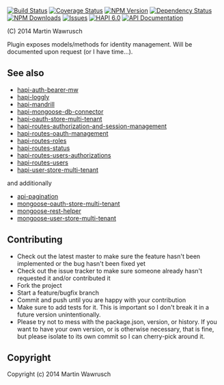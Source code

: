[![Build Status](https://travis-ci.org/codedoctor/hapi-oauth-store-multi-tenant.svg?branch=master)](https://travis-ci.org/codedoctor/hapi-oauth-store-multi-tenant)
[![Coverage Status](https://img.shields.io/coveralls/codedoctor/hapi-oauth-store-multi-tenant.svg)](https://coveralls.io/r/codedoctor/hapi-oauth-store-multi-tenant)
[![NPM Version](http://img.shields.io/npm/v/hapi-oauth-store-multi-tenant.svg)](https://www.npmjs.org/package/hapi-oauth-store-multi-tenant)
[![Dependency Status](https://gemnasium.com/codedoctor/hapi-oauth-store-multi-tenant.svg)](https://gemnasium.com/codedoctor/hapi-oauth-store-multi-tenant)
[![NPM Downloads](http://img.shields.io/npm/dm/hapi-oauth-store-multi-tenant.svg)](https://www.npmjs.org/package/hapi-oauth-store-multi-tenant)
[![Issues](http://img.shields.io/github/issues/codedoctor/hapi-oauth-store-multi-tenant.svg)](https://github.com/codedoctor/hapi-oauth-store-multi-tenant/issues)
[![HAPI 6.0](http://img.shields.io/badge/hapi-6.0-blue.svg)](http://hapijs.com)
[![API Documentation](http://img.shields.io/badge/API-Documentation-ff69b4.svg)](http://coffeedoc.info/github/codedoctor/hapi-oauth-store-multi-tenant)

(C) 2014 Martin Wawrusch

Plugin exposes models/methods for identity management. Will be documented upon request (or I have time...).

## See also

* [hapi-auth-bearer-mw](https://github.com/codedoctor/hapi-auth-bearer-mw)
* [hapi-loggly](https://github.com/codedoctor/hapi-loggly)
* [hapi-mandrill](https://github.com/codedoctor/hapi-mandrill)
* [hapi-mongoose-db-connector](https://github.com/codedoctor/hapi-mongoose-db-connector)
* [hapi-oauth-store-multi-tenant](https://github.com/codedoctor/hapi-oauth-store-multi-tenant)
* [hapi-routes-authorization-and-session-management](https://github.com/codedoctor/hapi-routes-authorization-and-session-management)
* [hapi-routes-oauth-management](https://github.com/codedoctor/hapi-routes-oauth-management)
* [hapi-routes-roles](https://github.com/codedoctor/hapi-routes-roles)
* [hapi-routes-status](https://github.com/codedoctor/hapi-routes-status)
* [hapi-routes-users-authorizations](https://github.com/codedoctor/hapi-routes-users-authorizations)
* [hapi-routes-users](https://github.com/codedoctor/hapi-routes-users)
* [hapi-user-store-multi-tenant](https://github.com/codedoctor/hapi-user-store-multi-tenant)

and additionally

* [api-pagination](https://github.com/codedoctor/api-pagination)
* [mongoose-oauth-store-multi-tenant](https://github.com/codedoctor/mongoose-oauth-store-multi-tenant)
* [mongoose-rest-helper](https://github.com/codedoctor/mongoose-rest-helper)
* [mongoose-user-store-multi-tenant](https://github.com/codedoctor/mongoose-user-store-multi-tenant)


## Contributing
 
* Check out the latest master to make sure the feature hasn't been implemented or the bug hasn't been fixed yet
* Check out the issue tracker to make sure someone already hasn't requested it and/or contributed it
* Fork the project
* Start a feature/bugfix branch
* Commit and push until you are happy with your contribution
* Make sure to add tests for it. This is important so I don't break it in a future version unintentionally.
* Please try not to mess with the package.json, version, or history. If you want to have your own version, or is otherwise necessary, that is fine, but please isolate to its own commit so I can cherry-pick around it.

## Copyright

Copyright (c) 2014 Martin Wawrusch 
